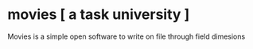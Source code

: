 # movies [ a task university ]
Movies is a simple open software to write on file through field dimesions

